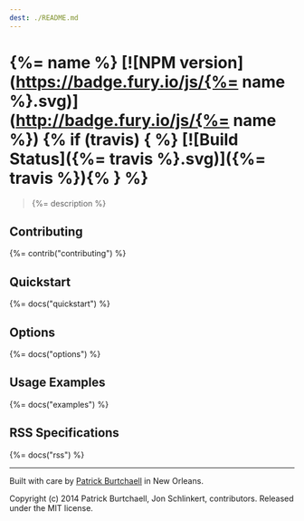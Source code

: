 ```yaml
---
dest: ./README.md
---
```

# {%= name %} [![NPM version](https://badge.fury.io/js/{%= name %}.svg)](http://badge.fury.io/js/{%= name %}) {% if (travis) { %} [![Build Status]({%= travis %}.svg)]({%= travis %}){% } %}

> {%= description %}

## Contributing
{%= contrib("contributing") %}

## Quickstart
{%= docs("quickstart") %}

## Options
{%= docs("options") %}

## Usage Examples
{%= docs("examples") %}

## RSS Specifications
{%= docs("rss") %}

***
Built with care by [Patrick Burtchaell](http://twitter.com/pburtchaell) in New Orleans.

Copyright (c) 2014 Patrick Burtchaell, Jon Schlinkert, contributors. Released under the MIT license.

[grunt]: http://gruntjs.com/
[Getting Started]: https://github.com/gruntjs/grunt/blob/devel/docs/getting_started.md
[package.json]: https://npmjs.org/doc/json.html
